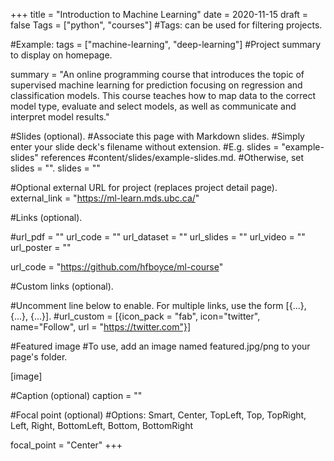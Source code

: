 +++
title = "Introduction to Machine Learning"
date = 2020-11-15
draft = false
Tags = ["python", "courses"]
#Tags: can be used for filtering projects.



#Example: tags = ["machine-learning", "deep-learning"]
#Project summary to display on homepage.

summary = "An online programming course that introduces the topic of supervised machine learning for prediction focusing on regression and classification models. This course teaches how to map data to the correct model type, evaluate and select models, as well as communicate and interpret model results."

#Slides (optional).
#Associate this page with Markdown slides.
#Simply enter your slide deck's filename without extension.
#E.g. slides = "example-slides" references
#content/slides/example-slides.md.
#Otherwise, set slides = "".
slides = ""

#Optional external URL for project (replaces project detail page).
external_link = "https://ml-learn.mds.ubc.ca/"

#Links (optional).

#url_pdf = "" url_code = "" url_dataset = "" url_slides = "" url_video = "" url_poster = ""

url_code = "https://github.com/hfboyce/ml-course"

#Custom links (optional).

#Uncomment line below to enable. For multiple links, use the form [{...}, {...}, {...}].
#url_custom = [{icon_pack = "fab", icon="twitter", name="Follow", url = "https://twitter.com"}]

#Featured image
#To use, add an image named featured.jpg/png to your page's folder.

[image]

#Caption (optional)
caption = ""

#Focal point (optional)
#Options: Smart, Center, TopLeft, Top, TopRight, Left, Right, BottomLeft, Bottom, BottomRight

focal_point = "Center"
+++